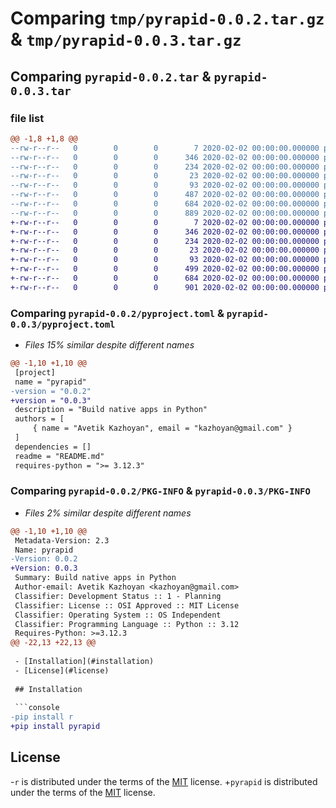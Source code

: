 # Comparing `tmp/pyrapid-0.0.2.tar.gz` & `tmp/pyrapid-0.0.3.tar.gz`

## Comparing `pyrapid-0.0.2.tar` & `pyrapid-0.0.3.tar`

### file list

```diff
@@ -1,8 +1,8 @@
--rw-r--r--   0        0        0        7 2020-02-02 00:00:00.000000 pyrapid-0.0.2/.python-version
--rw-r--r--   0        0        0      346 2020-02-02 00:00:00.000000 pyrapid-0.0.2/requirements-dev.lock
--rw-r--r--   0        0        0      234 2020-02-02 00:00:00.000000 pyrapid-0.0.2/requirements.lock
--rw-r--r--   0        0        0       23 2020-02-02 00:00:00.000000 pyrapid-0.0.2/src/r/main.py
--rw-r--r--   0        0        0       93 2020-02-02 00:00:00.000000 pyrapid-0.0.2/.gitignore
--rw-r--r--   0        0        0      487 2020-02-02 00:00:00.000000 pyrapid-0.0.2/README.md
--rw-r--r--   0        0        0      684 2020-02-02 00:00:00.000000 pyrapid-0.0.2/pyproject.toml
--rw-r--r--   0        0        0      889 2020-02-02 00:00:00.000000 pyrapid-0.0.2/PKG-INFO
+-rw-r--r--   0        0        0        7 2020-02-02 00:00:00.000000 pyrapid-0.0.3/.python-version
+-rw-r--r--   0        0        0      346 2020-02-02 00:00:00.000000 pyrapid-0.0.3/requirements-dev.lock
+-rw-r--r--   0        0        0      234 2020-02-02 00:00:00.000000 pyrapid-0.0.3/requirements.lock
+-rw-r--r--   0        0        0       23 2020-02-02 00:00:00.000000 pyrapid-0.0.3/src/r/main.py
+-rw-r--r--   0        0        0       93 2020-02-02 00:00:00.000000 pyrapid-0.0.3/.gitignore
+-rw-r--r--   0        0        0      499 2020-02-02 00:00:00.000000 pyrapid-0.0.3/README.md
+-rw-r--r--   0        0        0      684 2020-02-02 00:00:00.000000 pyrapid-0.0.3/pyproject.toml
+-rw-r--r--   0        0        0      901 2020-02-02 00:00:00.000000 pyrapid-0.0.3/PKG-INFO
```

### Comparing `pyrapid-0.0.2/pyproject.toml` & `pyrapid-0.0.3/pyproject.toml`

 * *Files 15% similar despite different names*

```diff
@@ -1,10 +1,10 @@
 [project]
 name = "pyrapid"
-version = "0.0.2"
+version = "0.0.3"
 description = "Build native apps in Python"
 authors = [
     { name = "Avetik Kazhoyan", email = "kazhoyan@gmail.com" }
 ]
 dependencies = []
 readme = "README.md"
 requires-python = ">= 3.12.3"
```

### Comparing `pyrapid-0.0.2/PKG-INFO` & `pyrapid-0.0.3/PKG-INFO`

 * *Files 2% similar despite different names*

```diff
@@ -1,10 +1,10 @@
 Metadata-Version: 2.3
 Name: pyrapid
-Version: 0.0.2
+Version: 0.0.3
 Summary: Build native apps in Python
 Author-email: Avetik Kazhoyan <kazhoyan@gmail.com>
 Classifier: Development Status :: 1 - Planning
 Classifier: License :: OSI Approved :: MIT License
 Classifier: Operating System :: OS Independent
 Classifier: Programming Language :: Python :: 3.12
 Requires-Python: >=3.12.3
@@ -22,13 +22,13 @@
 
 - [Installation](#installation)
 - [License](#license)
 
 ## Installation
 
 ```console
-pip install r
+pip install pyrapid
 ```
 
 ## License
 
-`r` is distributed under the terms of the [MIT](https://spdx.org/licenses/MIT.html) license.
+`pyrapid` is distributed under the terms of the [MIT](https://spdx.org/licenses/MIT.html) license.
```

